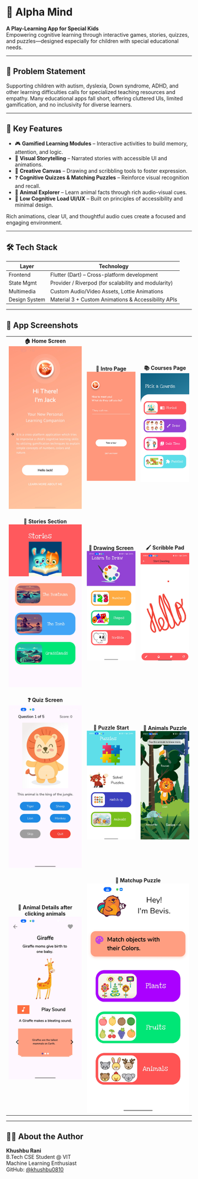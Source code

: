 # 🧠 Alpha Mind

**A Play-Learning App for Special Kids**  
Empowering cognitive learning through interactive games, stories, quizzes, and puzzles—designed especially for children with special educational needs.

---

## 📌 Problem Statement

Supporting children with autism, dyslexia, Down syndrome, ADHD, and other learning difficulties calls for specialized teaching resources and empathy. Many educational apps fall short, offering cluttered UIs, limited gamification, and no inclusivity for diverse learners.

---

## 🚀 Key Features

- 🎮 **Gamified Learning Modules** – Interactive activities to build memory, attention, and logic.
- 📖 **Visual Storytelling** – Narrated stories with accessible UI and animations.
- 🎨 **Creative Canvas** – Drawing and scribbling tools to foster expression.
- ❓ **Cognitive Quizzes & Matching Puzzles** – Reinforce visual recognition and recall.
- 🦁 **Animal Explorer** – Learn animal facts through rich audio-visual cues.
- 🧠 **Low Cognitive Load UI/UX** – Built on principles of accessibility and minimal design.

Rich animations, clear UI, and thoughtful audio cues create a focused and engaging environment.

---

## 🛠️ Tech Stack

| Layer          | Technology                                           |
|----------------|------------------------------------------------------|
| Frontend       | Flutter (Dart) – Cross-platform development          |
| State Mgmt     | Provider / Riverpod (for scalability and modularity) |
| Multimedia     | Custom Audio/Video Assets, Lottie Animations         |
| Design System  | Material 3 + Custom Animations & Accessibility APIs  |

---

## 📸 App Screenshots

<table>
  <tr>
    <td align="center">
      <b>🏠 Home Screen</b>
      <img src="SCREENSHOTS/1home_screen.jpg" width="200px"/><br>
      <br>
    </td>
    <td align="center">
      <b>📘 Intro Page</b>
      <img src="SCREENSHOTS/2intro_page.jpg" width="200px"/><br>
       <br>
    </td>
    <td align="center">
      <b>📚 Courses Page</b>
      <img src="SCREENSHOTS/3courses.jpg" width="200px"/><br>
       <br>
    </td>
  </tr>
  <tr>
    <td align="center">
      <b>📖 Stories Section</b>
      <img src="SCREENSHOTS/4stories.jpg" width="200px"/><br>
       <br>
    </td>
    <td align="center">
      <b>🎨 Drawing Screen</b>
      <img src="SCREENSHOTS/5draw.jpg" width="200px"/><br>
       <br>
    </td>
    <td align="center">
      <b>🖌️ Scribble Pad</b>
      <img src="SCREENSHOTS/5scribble.jpg" width="200px"/><br>
       <br>
    </td>
  </tr>
  <tr>
    <td align="center">
      <b>❓ Quiz Screen</b>
      <img src="SCREENSHOTS/6quiz.jpg" width="200px"/><br>
       <br>
    </td>
    <td align="center">
      <b>🧩 Puzzle Start</b>
      <img src="SCREENSHOTS/7puzzle.jpg" width="200px"/><br>
       <br>
    </td>
    <td align="center">
      <b>🦁 Animals Puzzle</b>
      <img src="SCREENSHOTS/7puzzle_animals.jpg" width="200px"/><br>
       <br>
    </td>
  </tr>
  <tr> 
    <td align="center">
      <b>🐾 Animal Details after clicking animals</b>
      <img src="SCREENSHOTS/7puzzle_animal_details.jpg" width="300px"/><br>
       <br>
    </td>
    <td align="center" colspan="2">
      <b>🔄 Matchup Puzzle</b>
      <img src="SCREENSHOTS/7puzzle_matchup.jpg" width="300px"/><br>
    </td>
  </tr>
</table>

---

## 🙋‍♀️ About the Author

**Khushbu Rani**  
B.Tech CSE Student @ VIT  
Machine Learning Enthusiast  
GitHub: [@khushbu0810](https://github.com/khushbu0810)  
